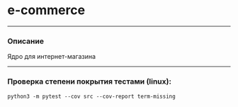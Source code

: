 # e-commerce
___
### Описание
Ядро для интернет-магазина

___
### Проверка степени покрытия тестами (linux):
```commandline
python3 -m pytest --cov src --cov-report term-missing
```